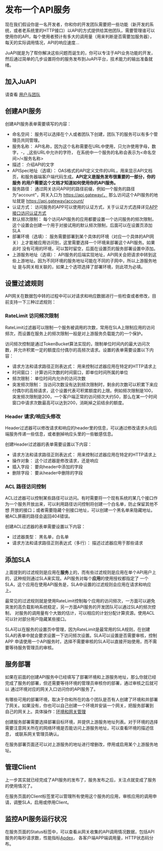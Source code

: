 发布一个API服务
==============

现在我们假设你是一名开发者，你和你的开发团队需要把一些功能（新开发的系统，或者老系统里的HTTP接口）以API的方式提供给其他团队，需要管理谁可以
使用你的API，每个使用者预计有多大的调用量（用来判断是否需要加服务器），每天的实际调用情况，API的响应速度...

JuAPI就是为了帮你解决这些问题而诞生的，你可以专注于API业务功能的开发，然后通过简单的几步设置将你的服务发布到JuAPI平台，技术能力的输出准备就绪。


## 加入JuAPI

请查看 [用户与团队](user.md)

## 创建API服务

创建API服务表单需要填写的内容：


* 命名空间： 服务可以选择在个人或者团队下创建，团队下的服务可以有多个管理员共同管理。
* 服务名称： API名称，因为这个名称需要在URL中使用，只允许使用字母，数字，-，_这些URL中允许的字符，
         在系统中一个服务的名称会表示为<命名空间>/<服务名称>
* 描述： 介绍API的文字
* APISpec地址（选填）： OAS格式的API定义文件的URL，用来显示API文档页，和服务器端客户端代码生成。**API定义是服务发布很重要的一部分，你的服务
        的用户需要这个文档才知道如何使用你的API服务。**
* 服务路径： 通过网关访问API时的路径前缀，例如一个服务的路径为"account"，网关入口为 https://api.gateway/，
        那么访问这个API服务的地址就是 https://api.gateway/account/
* 认证方式： 访问服务的APP可以使用的认证方式，关于认证方式选择详见[APP接口访问认证方式](tutorial-app.md#认证方式)
* 默认频次限制： 每个访问API服务的应用都要设置一个访问服务的频次限制，这个设置会创建一个用于对接试用的默认频次限制，后面可以在设置页添加SLA
* 部署环境（选填）： 服务需要部署到某个具体的环境（对应一个具体的API网关）上才能被应用访问到，这里需要选择一个环境来部署这个API服务。如果此时
        没有可用的环境，可以暂时留空，后面在设置页的服务部署设置中添加。
* 上游服务地址（选填）： API服务的后端实现地址，API网关会把请求中转到这些上游地址。因为不同环境的服务地址可能在不同的子网中，所以上游服务地址
        是与网关相关联的，如果上个选项选择了部署环境，则此项为必填。



## 设置过滤规则

API网关在数据包中转的过程中可以对请求和响应数据进行一些检查或者修改，目前支持一下三种过滤规则：

### RateLimit 访问频次限制

RateLimit过滤器可以限制一个服务被调用的次数，常用在SLA上限制应用的访问频次，而设置在服务上的频次限制一般是对上游服务负载能力的一个保护。

访问频次控制是通过TokenBucket算法实现的，限制单位时间内的最大访问次数，并允许积累一定的额度应付偶尔的高频次请求。设置的表单需要设置以下内容：

* 请求方法和请求路径正则表达式： 用来控制过滤器应用在特定的HTTP请求上
* 时间窗口： 计算访问次数的时间窗口，即单位时间所属的单位
* 频次限制： 单位时间内允许的访问次数
* 突发频次限制： 当访问次数没有达到频次限制时，剩余的次数可以积累下来应付偶尔的高频请求，这个设置代表可积累额度的上限。例如频次限制是100，
        突发频次限制是200，一个客户端正常的访问频次大约50，那么在某一个时间窗口中请求次数最高可以达到200，消耗掉之前结余的额度。
    
### Header 请求/响应头修改

Header过滤器可以修改请求和响应的header里的信息，可以通过修改请求头向后端服务传递一些信息，或者删掉响应头里的一些敏感信息。

创建Header过滤器的表单需要设置以下内容：

* 请求方法和请求路径正则表达式： 用来控制过滤器应用在特定的HTTP请求上
* 操作对象： 这个过滤器是修改请求，还是响应
* 插入字段： 要向header中添加的字段
* 删除字段： 要从header中删除的字段
    

### ACL 路径访问控制

ACL过滤器可以控制某些路径可以访问。有时需要将一个现有系统的某几个接口作为一个服务开放出来，可以利用路径访问控制将创建一个白名单，防止保留其他不想
开放的接口；或者需要隐藏个别接口地址，可以创建一个黑名单来隐藏地址。被ACL屏蔽的路径会返回404错误。

创建ACL过滤器的表单需要设置以下内容：

* 过滤器类型： 黑名单，白名单
* 请求方法和请求路径正则表达式（多行）： 描述过滤器应用于那些请求


## 添加SLA

上面提到的过滤规则是应用在**服务**上的，而有些过滤规则是应用在单个API用户上的，这种规则通过SLA来实现。API服务对每个**应用**的使用授权都指定了
一个SLA，这个应用在使用API服务是，SLA中设置的过滤规则会应用在请求和响应上。

最常见的过滤规则就是使用RateLimit控制每个应用的访问频次，一方面可以避免突发的高负载影响系统稳定，另一方面API服务的开发团队可以通过SLA的频次控制，
对服务的调用量有个大致的估计，可以相应的计划分配计算资源。使用ACL可以针对部分用户隐藏某些接口。

SLA可以在服务的设置页中管理，因为RateLimit是最常用的SLA规则，在创建SLA的表单中就会要求设置一下访问频次设置。SLA可以设置是否需要审核，控制APP
申请使用一个API服务时，选择不需要审核的SLA可以直接开始使用，而不需要等待服务管理员的审核。


## 服务部署

如果在前面的创建API服务中已经填写了部署环境和上游服务地址，那么你就已经完成了服务的部署，但还需要等待环境的管理员审核你的部署，通过审核之后就可以
通过环境对应的网关入口访问你的API服务了。

有哪些可用的部署环境，取决于你和所在的各个团队是否有人创建了环境和并部署了网关。如果没有，你也可以自己创建一个环境并安装一个网关，把服务部署到
自己的网关上。具体操作：[环境和网关管理](tutorial-gateway.md)

创建服务部署需要选择部署目标环境，并提供上游服务地址列表。对于环境的选择需要注意网关所在的网络环境是否能访问上游服务地址，可以查看环境的描述信息，
或联系网关管理员确认。
    
在服务部署页面还可以对上游服务的地址进行增删改，停用或启用某个上游服务地址。


## 管理Client

上一步其实就已经完成了API服务的发布了，服务发布之后，关注点就变成了服务的使用情况了。

在服务页面的Client标签里可以管理所有使用这个服务的应用，审核应用的调用申请，调整SLA，启用或停用Client。


## 监控API服务运行状况

在服务页面的Status标签中，可以查看从网关收集的API调用情况数据，包括API服务的每秒请求数，性能指标[Apdex](https://en.wikipedia.org/wiki/Apdex)，
各客户端APP端调用量，HTTP状态码分布。
